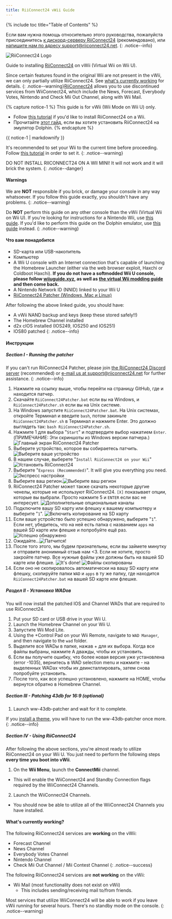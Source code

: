 ```yaml
---
title: RiiConnect24 vWii Guide
---
```


{% include toc title="Table of Contents" %}

Если вам нужна помощь относительно этого руководства, пожалуйста присоединитесь [к дискорд-серверу RiiConnect24](https://discord.gg/rc24) (рекомендовано), или [напишите нам по адресу support@riiconnect24.net](mailto:support@riiconnect24.net).
{: .notice--info}

![RiiConnect24 Logo](/images/WiiRC24Logo.jpg)

Guide to installing [RiiConnect24](https://rc24.xyz) on vWii (Virtual Wii on Wii U).

Since certain features found in the original Wii are not present in the vWii, we can only partially utilize RiiConnect24. See [what's currently working](#whats-currently-working) for details.
{: .notice--warning}[RiiConnect24](https://rc24.xyz/) allows you to use discontinued services from WiiConnect24, which include the News, Forecast, Everybody Votes, Nintendo and Check Mii Out Channel, along with Wii Mail.

{% capture notice-1 %}
This guide is for vWii (Wii Mode on Wii U) only.

- Follow [this tutorial](riiconnect24-wii) if you'd like to install RiiConnect24 on a Wii.
- Прочитайте [этот гайд](riiconnect24-dolphin), если вы хотите установить RiiConnect24 на эмулятор Dolphin.
{% endcapture %}

<div class="notice--warning">{{ notice-1 | markdownify }}</div>

It's recommended to set your Wii to the current time before proceeding. Follow [this tutorial](rtc) in order to set it.
{: .notice--warning}

DO NOT INSTALL RIICONNECT24 ON A WII MINI! It will not work and it will brick the system.
{: .notice--danger}

#### Warnings

We are **NOT** responsible if you brick, or damage your console in any way whatsoever. If you follow this guide exactly, you shouldn't have any problems.
{: .notice--warning}

Do **NOT** perform this guide on any other console than the vWii (Virtual Wii on Wii U). If you're looking for instructions for a Nintendo Wii, use [this guide](riiconnect24). If you'd like to perform this guide on the Dolphin emulator, use [this guide](riiconnect24-dolphin) instead.
{: .notice--warning}

#### Что вам понадобится

* SD-карта или USB-накопитель
* Компьютер
* A Wii U console with an Internet connection that's capable of launching the Homebrew Launcher (either via the web browser exploit, Haxchi or Coldboot Haxchi). **If you do not have a softmodded Wii U console, please follow [wiiuguide.xyz](https://wiiuguide.xyz), as well as [the virtual Wii modding guide](https://wiiuguide.xyz/#/vwii-modding) and then come back.**
* A Nintendo Network ID (NNID) linked to your Wii U
* [RiiConnect24 Patcher (Windows, Mac и Linux)](https://github.com/RiiConnect24/RiiConnect24-Patcher/releases)

After following the above linked guide, you should have:
* A vWii NAND backup and keys (keep these stored safely!!)
* The Homebrew Channel installed
* d2x cIOS installed (IOS249, IOS250 and IOS251)
* IOS80 patched
{: .notice--info}

#### Инструкции

##### Section I - Running the patcher

If you can't run RiiConnect24 Patcher, please join [the RiiConnect24 Discord server](https://discord.gg/rc24) (recommended) or [e-mail us at support@riiconnect24.net](mailto:support@riiconnect24.net) for further assistance.
{: .notice--info}

1. Нажмите на ссылку выше, чтобы перейти на страницу GitHub, где и находится патчер.
2. Скачайте `RiiConnect24Patcher.bat` если вы на Windows, и `RiiConnect24Patcher.sh` если вы на Unix системе.
3. На Windows запустите `RiiConnect24Patcher.bat`. На Unix системах, откройте Терминал и введите `bash`, потом закиньте `RiiConnect24Patcher.sh` в Терминал и нажмите Enter. Это должно выглядеть так: `bash RiiConnect24Patcher.sh`.
4. Нажмите 1 для выбора "`Start`" и подтвердите выбор нажатием `Enter`. (ПРИМЕЧАНИЕ: Эти скриншоты из Windows версии патчера.) ![Главный экран RiiConnect24 Patcher](/images/RC24_Patcher/1.JPG)
5. Выберите устройство, которое вы собираетесь патчить.![Выберите ваше устройство](/images/RC24_Patcher/2.JPG)
6. В нашем случае, выберете "`Install RiiConnect24 on your Wii`" ![Установить RiiConnect24](/images/RC24_Patcher/3.JPG)
7. Выберите "`Express (Recommended)`". It will give you everything you need. ![Экспресс настройки](/images/RC24_Patcher/4.JPG)
8. Выберите ваш регион.![Выберите ваш регион](/images/RC24_Patcher/5.JPG)
9. RiiConnect24 Patcher может также скачать некоторые другие ченелы, которые не используют RiiConnect24. `[X]` показывает опции, которые вы выбрали. Просто нажмите 5 и `ENTER` если вас не интересует. ![Дополнительные опциональные каналы](/images/RC24_Patcher/6.JPG)
10. Подключите вашу SD карту или флешку к вашему компьютеру и выберите "`1`". ![Включить копирование на SD карту](/images/RC24_Patcher/7.JPG)
11. Если ваше устройство было успешно обнаружено, выберите "`1`". Если нет, убедитесь, что на ней есть папка с названием `apps` на вашей SD карте или флешке и попробуйте ещё раз. ![Успешно обнаружено](/images/RC24_Patcher/8.JPG)
12. Ожидайте...![Патчится!](/images/RC24_Patcher/9.JPG)
13. После того этого, мы будем признательны, если вы займете минутку и отправите анонимный отзыв нам <3.  Если не хотите, просто закройте патчер. Все нужные файлы уже должны быть на вашей SD карте или флешке. ![It's done!](/images/RC24_Patcher/10.JPG) ![Файлы скопированы](/images/RC24_Patcher/11.PNG)
14. Если оно не скопировалось автоматически на вашу SD карту или флешку, скопируйте папки `WAD` и `apps` в ту же папку, где находится `RiiConnect24Patcher.bat` на вашей SD карте или флешке.

##### Раздел II - Установка WADов

You will now install the patched IOS and Channel WADs that are required to use RiiConnect24.

1. Put your SD card or USB drive in your Wii U.
2. Launch the Homebrew Channel on your Wii U.
3. Запустите Wii Mod Lite.
4. Using the +Control Pad on your Wii Remote, navigate to `WAD Manager`, and then navigate to the `wad` folder.
5. Выделите все WADы в папке, нажав + для их выбора. Когда все файлы выбраны, нажмите А дважды, чтобы их установить.
6. Если вы получите ошибку, что более новая версия уже установлена (error -1035), вернитесь в WAD selection menu и нажмите - на выделенных WADах чтобы их деинсталлировать, затем снова попробуйте установить.
7. После того, как все успешно установлено, нажмите на HOME, чтобы вернутся обратно в Homebrew Channel.

##### Section III - Patching 43db for 16:9 (optional)

1. Launch ww-43db-patcher and wait for it to complete.

If you [install a theme](/themes-vwii), you will have to run the ww-43db-patcher once more.
{: .notice--info}

##### Section IV - Using RiiConnect24

After following the above sections, you're almost ready to utilize RiiConnect24 on your Wii U. You just need to perform the following steps **every time you boot into vWii**.

1. On the **Wii Menu**, launch the **ConnectMii** channel.
* This will enable the WiiConnect24 and Standby Connection flags required by the WiiConnect24 Channels.
2. Launch the WiiConnect24 Channels.
* You should now be able to utilize all of the WiiConnect24 Channels you have installed.

#### What's currently working?
The following RiiConnect24 services are **working** on the vWii:
* Forecast Channel
* News Channel
* Everybody Votes Channel
* Nintendo Channel
* Check Mii Out Channel / Mii Contest Channel
{: .notice--success}

The following RiiConnect24 services are **not working** on the vWii:
* Wii Mail (most functionality does not exist on vWii)
    * This includes sending/receiving mail to/from friends.

Most services that utilize WiiConnect24 will be able to work if you leave vWii running for several hours. There's no standby mode on the console.
{: .notice--warning}
